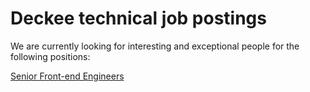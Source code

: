 # Deckee technical job postings

We are currently looking for interesting and exceptional people for the following positions:

[Senior Front-end Engineers](front-end-senior)


